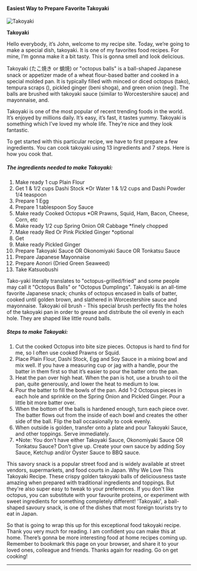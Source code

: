             

#### Easiest Way to Prepare Favorite Takoyaki

![Takoyaki](https://img-global.cpcdn.com/recipes/272cbe720cb66774/751x532cq70/takoyaki-recipe-main-photo.jpg)

**Takoyaki**

Hello everybody, it’s John, welcome to my recipe site. Today, we’re going to make a special dish, takoyaki. It is one of my favorites food recipes. For mine, I’m gonna make it a bit tasty. This is gonna smell and look delicious.

Takoyaki (たこ焼き or 蛸焼) or "octopus balls" is a ball-shaped Japanese snack or appetizer made of a wheat flour-based batter and cooked in a special molded pan. It is typically filled with minced or diced octopus (tako), tempura scraps (), pickled ginger (beni shoga), and green onion (negi). The balls are brushed with takoyaki sauce (similar to Worcestershire sauce) and mayonnaise, and.

Takoyaki is one of the most popular of recent trending foods in the world. It’s enjoyed by millions daily. It’s easy, it’s fast, it tastes yummy. Takoyaki is something which I’ve loved my whole life. They’re nice and they look fantastic.

To get started with this particular recipe, we have to first prepare a few ingredients. You can cook takoyaki using 13 ingredients and 7 steps. Here is how you cook that.

##### The ingredients needed to make Takoyaki:

1.  Make ready 1 cup Plain Flour
2.  Get 1 & 1/2 cups Dashi Stock \*Or Water 1 & 1/2 cups and Dashi Powder 1/4 teaspoon
3.  Prepare 1 Egg
4.  Prepare 1 tablespoon Soy Sauce
5.  Make ready Cooked Octopus \*OR Prawns, Squid, Ham, Bacon, Cheese, Corn, etc
6.  Make ready 1/2 cup Spring Onion OR Cabbage \*finely chopped
7.  Make ready Red Or Pink Pickled Ginger \*optional
8.  Get <Toppings>
9.  Make ready Pickled Ginger
10.  Prepare Takoyaki Sauce OR Okonomiyaki Sauce OR Tonkatsu Sauce
11.  Prepare Japanese Mayonnaise
12.  Prepare Aonori (Dried Green Seaweed)
13.  Take Katsuobushi

Tako-yaki literally translates to "octopus-grilled/fried" and some people may call it "Octopus Balls" or "Octopus Dumplings". Takoyaki is an all-time favorite Japanese snack; chunks of octopus encased in balls of batter, cooked until golden brown, and slathered in Worcestershire sauce and mayonnaise. Takoyaki oil brush - This special brush perfectly fits the holes of the takoyaki pan in order to grease and distribute the oil evenly in each hole. They are shaped like little round balls.

##### Steps to make Takoyaki:

1.  Cut the cooked Octopus into bite size pieces. Octopus is hard to find for me, so I often use cooked Prawns or Squid.
2.  Place Plain Flour, Dashi Stock, Egg and Soy Sauce in a mixing bowl and mix well. If you have a measuring cup or jag with a handle, pour the batter in them first so that it’s easier to pour the batter onto the pan.
3.  Heat the pan over high heat. When the pan is hot, use a brush to oil the pan, quite generously, and lower the heat to medium to low.
4.  Pour the batter to fill the bowls of the pan. Add 1-2 Octopus pieces in each hole and sprinkle on the Spring Onion and Pickled Ginger. Pour a little bit more batter over.
5.  When the bottom of the balls is hardened enough, turn each piece over. The batter flows out from the inside of each bowl and creates the other side of the ball. Flip the ball occasionally to cook evenly.
6.  When outside is golden, transfer onto a plate and pour Takoyaki Sauce, and other toppings. Serve immediately.
7.  \*Note: You don't have either Takoyaki Sauce, Okonomiyaki Sauce OR Tonkatsu Sauce? Don't give up. Create your own sauce by adding Soy Sauce, Ketchup and/or Oyster Sauce to BBQ sauce.

This savory snack is a popular street food and is widely available at street vendors, supermarkets, and food courts in Japan. Why We Love This Takoyaki Recipe. These crispy golden takoyaki balls of deliciousness taste amazing when prepared with traditional ingredients and toppings. But they're also super easy to tweak to your preferences. If you don't like octopus, you can substitute with your favourite proteins, or experiment with sweet ingredients for something completely different! 'Takoyaki', a ball-shaped savoury snack, is one of the dishes that most foreign tourists try to eat in Japan.

So that is going to wrap this up for this exceptional food takoyaki recipe. Thank you very much for reading. I am confident you can make this at home. There’s gonna be more interesting food at home recipes coming up. Remember to bookmark this page on your browser, and share it to your loved ones, colleague and friends. Thanks again for reading. Go on get cooking!

* * *